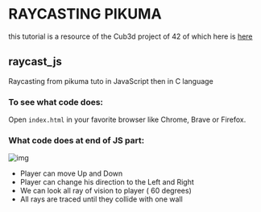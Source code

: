 # RAYCASTING PIKUMA
this tutorial is a resource of the Cub3d project of 42 of which here is [here](https://trello.com/b/gKCSvB8H/cub3d "trello")

## raycast_js
Raycasting from pikuma tuto in JavaScript then in C language

### To see what code does:
Open `index.html` in your favorite browser like Chrome, Brave or Firefox.

### What code does at end of JS part:
![img](https://raw.githubusercontent.com/BarbaraC12/raycast_js/main/lab_finish_in_JS.png)

- Player can move Up and Down
- Player can change his direction to the Left and Right
- We can look all ray of vision to player ( 60 degrees)
- All rays are traced until they collide with one wall
